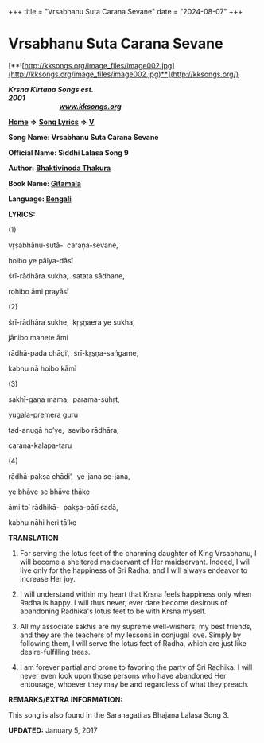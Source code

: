 +++
title = "Vrsabhanu Suta Carana Sevane"
date = "2024-08-07"
+++

# Vrsabhanu Suta Carana Sevane
[**![http://kksongs.org/image_files/image002.jpg](http://kksongs.org/image_files/image002.jpg)**](http://kksongs.org/)

**_Krsna Kirtana Songs est. 2001_**                                                                                                                                                 **_www.kksongs.org_**

**[Home](http://kksongs.org/)** **⇒** **[Song Lyrics](http://kksongs.org/lyrics.html)** **⇒** **[V](http://kksongs.org/songs/song_v.html)**

**Song Name: Vrsabhanu Suta Carana Sevane**

**Official Name: Siddhi Lalasa Song 9**

**Author:** [**Bhaktivinoda Thakura**](http://kksongs.org/authors/list/bhaktivinoda.html)

**Book Name: [Gitamala](http://kksongs.org/authors/literature/gitamala.html)**

**Language: [Bengali](http://kksongs.org/language/list/bengali.html)**

**LYRICS:**

(1)

vṛṣabhānu-sutā-  caraṇa-sevane,

hoibo ye pālya-dāsī

śrī-rādhāra sukha,  satata sādhane,

rohibo āmi prayāsī

(2)

śrī-rādhāra sukhe,  kṛṣṇaera ye sukha,

jānibo manete āmi

rādhā-pada chāḍi’,  śrī-kṛṣṇa-sańgame,

kabhu nā hoibo kāmī

(3)

sakhī-gaṇa mama,  parama-suhṛt,

yugala-premera guru

tad-anugā ho’ye,  sevibo rādhāra,

caraṇa-kalapa-taru

(4)

rādhā-pakṣa chāḍi’,  ye-jana se-jana,

ye bhāve se bhāve thāke

āmi to’ rādhikā-  pakṣa-pātī sadā,

kabhu nāhi heri tā’ke

**TRANSLATION**

1) For serving the lotus feet of the charming daughter of King Vrsabhanu, I will become a sheltered maidservant of Her maidservant. Indeed, I will live only for the happiness of Sri Radha, and I will always endeavor to increase Her joy.

2) I will understand within my heart that Krsna feels happiness only when Radha is happy. I will thus never, ever dare become desirous of abandoning Radhika's lotus feet to be with Krsna myself.

3) All my associate sakhis are my supreme well-wishers, my best friends, and they are the teachers of my lessons in conjugal love. Simply by following them, I will serve the lotus feet of Radha, which are just like desire-fulfilling trees.

4) I am forever partial and prone to favoring the party of Sri Radhika. I will never even look upon those persons who have abandoned Her entourage, whoever they may be and regardless of what they preach.

**REMARKS/EXTRA INFORMATION:**

This song is also found in the Saranagati as Bhajana Lalasa Song 3.

**UPDATED:** January 5, 2017